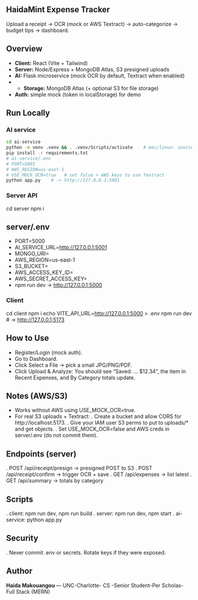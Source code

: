 ## HaidaMint Expense Tracker

Upload a receipt → OCR (mock or AWS Textract) → auto-categorize → budget tips → dashboard.

## Overview
- **Client:** React (Vite + Tailwind)
- **Server:** Node/Express + MongoDB Atlas, S3 presigned uploads
- **AI:** Flask microservice (mock OCR by default, Textract when enabled)
- - **Storage:** MongoDB Atlas (+ optional S3 for file storage)
- **Auth:** simple mock (token in localStorage) for demo

## Run Locally
### AI service
```bash
cd ai-service
python -m venv .venv && . .venv/Scripts/activate    # mac/linux: source .venv/bin/activate
pip install -r requirements.txt
# ai-service/.env
# PORT=5001
# AWS_REGION=us-east-1
# USE_MOCK_OCR=true   # set false + AWS keys to use Textract
python app.py    # -> http://127.0.0.1:5001
```

### Server API
cd server
npm i

## server/.env
- PORT=5000
-  AI_SERVICE_URL=http://127.0.0.1:5001
- MONGO_URI=<your MongoDB Atlas URI>
- AWS_REGION=us-east-1
-  S3_BUCKET=<your-s3-bucket>
-  AWS_ACCESS_KEY_ID=<never commit>
-  AWS_SECRET_ACCESS_KEY=<never commit>
- npm run dev
 -> http://127.0.0.1:5000

### Client 
cd client
npm i
echo VITE_API_URL=http://127.0.0.1:5000 > .env
npm run dev     # -> http://127.0.0.1:5173

## How to Use 

- Register/Login (mock auth).
- Go to Dashboard.
- Click Select a File → pick a small JPG/PNG/PDF.
- Click Upload & Analyze: 
      You should see “Saved: … $12.34”, the item in Recent Expenses, and By Category totals update.

## Notes (AWS/S3)

- Works without AWS using USE_MOCK_OCR=true.
- For real S3 uploads + Textract:
        . Create a bucket and allow CORS for http://localhost:5173.
        . Give your IAM user S3 perms to put to uploads/* and get objects.
        . Set USE_MOCK_OCR=false and AWS creds in server/.env (do not commit them).

## Endpoints (server)

. POST /api/receipt/presign → presigned POST to S3
. POST /api/receipt/confirm → trigger OCR + save
. GET /api/expenses → list latest
. GET /api/summary → totals by category

## Scripts

. client: npm run dev, npm run build
. server: npm run dev, npm start
. ai-service: python app.py

## Security

. Never commit .env or secrets. Rotate keys if they were exposed.

## Author 

**Haida Makouangou** — UNC-Charlotte- CS -Senior Student-Per Scholas- Full Stack (MERN)

